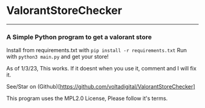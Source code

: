 # ValorantStoreChecker
---
### A Simple Python program to get a valorant store

Install from requirements.txt with `pip install -r requirements.txt`
Run with `python3 main.py`
and get your store!

As of 1/3/23, This works. If it doesnt when you use it, comment and I will fix it.

See/Star on (Github)[https://github.com/voltadigital/ValorantStoreChecker] 

This program uses the MPL2.0 License, Please follow it's terms.
